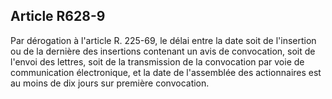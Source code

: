 Article R628-9
----
Par dérogation à l'article R. 225-69, le délai entre la date soit de l'insertion
ou de la dernière des insertions contenant un avis de convocation, soit de
l'envoi des lettres, soit de la transmission de la convocation par voie de
communication électronique, et la date de l'assemblée des actionnaires est au
moins de dix jours sur première convocation.
